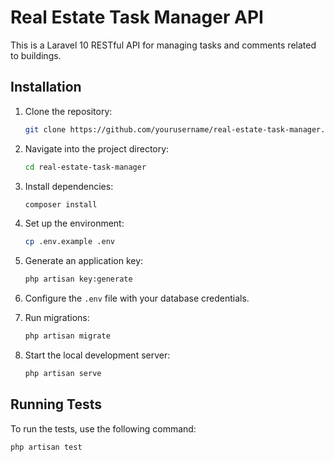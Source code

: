 # Real Estate Task Manager API

This is a Laravel 10 RESTful API for managing tasks and comments related to buildings.

## Installation

1. Clone the repository:
   ```bash
   git clone https://github.com/yourusername/real-estate-task-manager.git
   ```

2. Navigate into the project directory:
   ```bash
   cd real-estate-task-manager
   ```

3. Install dependencies:
   ```bash
   composer install
   ```

4. Set up the environment:
   ```bash
   cp .env.example .env
   ```

5. Generate an application key:
   ```bash
   php artisan key:generate
   ```

6. Configure the `.env` file with your database credentials.

7. Run migrations:
   ```bash
   php artisan migrate
   ```

8. Start the local development server:
   ```bash
   php artisan serve
   ```

## Running Tests

To run the tests, use the following command:

```bash
php artisan test
